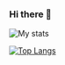### Hi there 👋

<!--
**abhijeet141/abhijeet141** is a ✨ _special_ ✨ repository because its `README.md` (this file) appears on your GitHub profile.

Here are some ideas to get you started:

- 🔭 I’m currently working on ...
- 🌱 I’m currently learning ...
- 👯 I’m looking to collaborate on ...
- 🤔 I’m looking for help with ...
- 💬 Ask me about ...
- 📫 How to reach me: ...
- 😄 Pronouns: ...
- ⚡ Fun fact: ...
-->


![My stats](https://github-readme-stats.vercel.app/api?username=abhijeet141&show_icons=true&theme=radical)

[![Top Langs](https://github-readme-stats.vercel.app/api/top-langs/?username=abhijeet141&layout=compact)](https://github.com/anuraghazra/github-readme-stats)







